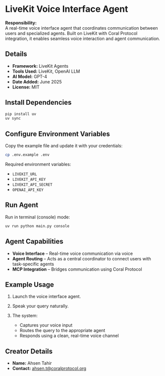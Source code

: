 # LiveKit Voice Interface Agent

**Responsibility:**  
A real-time voice interface agent that coordinates communication between users and specialized agents. Built on LiveKit with Coral Protocol integration, it enables seamless voice interaction and agent communication. 

## Details

- **Framework:** LiveKit Agents  
- **Tools Used:** LiveKit, OpenAI LLM
- **AI Model:** GPT-4  
- **Date Added:** June 2025  
- **License:** MIT  


## Install Dependencies

```bash
pip install uv
uv sync
````

## Configure Environment Variables

Copy the example file and update it with your credentials:

```bash
cp .env.example .env
```

Required environment variables:

* `LIVEKIT_URL`
* `LIVEKIT_API_KEY`
* `LIVEKIT_API_SECRET`
* `OPENAI_API_KEY`


## Run Agent

Run in terminal (console) mode:

```bash
uv run python main.py console
```

## Agent Capabilities

* **Voice Interface** – Real-time voice communication via voice
* **Agent Routing** – Acts as a central coordinator to connect users with task-specific agents
* **MCP Integration** – Bridges communication using Coral Protocol

## Example Usage

1. Launch the voice interface agent.
2. Speak your query naturally.
3. The system:

   * Captures your voice input
   * Routes the query to the appropriate agent
   * Responds using a clean, real-time voice channel

## Creator Details

* **Name:** Ahsen Tahir
* **Contact:** [ahsen.t@coralprotocol.org](mailto:ahsen.t@coralprotocol.org)


